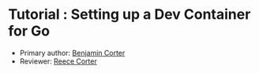 # **Tutorial : Setting up a Dev Container for Go**

* Primary author: [Benjamin Corter](https://github.com/bjcorter)
* Reviewer: [Reece Corter](https://github.com/reece333)

